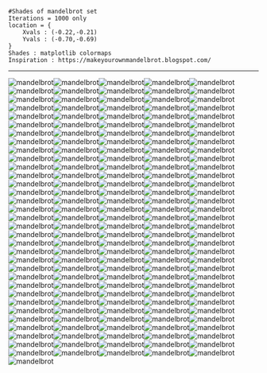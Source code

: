 


    #Shades of mandelbrot set
    Iterations = 1000 only
    location = {
        Xvals : (-0.22,-0.21)
        Yvals : (-0.70,-0.69)
    }
    Shades : matplotlib colormaps
    Inspiration : https://makeyourownmandelbrot.blogspot.com/


---

![mandelbrot](shades/mandelbrot001.png)![mandelbrot](shades/mandelbrot002.png)![mandelbrot](shades/mandelbrot003.png)![mandelbrot](shades/mandelbrot004.png)![mandelbrot](shades/mandelbrot005.png)![mandelbrot](shades/mandelbrot006.png)![mandelbrot](shades/mandelbrot007.png)![mandelbrot](shades/mandelbrot008.png)![mandelbrot](shades/mandelbrot009.png)![mandelbrot](shades/mandelbrot0010.png)![mandelbrot](shades/mandelbrot0011.png)![mandelbrot](shades/mandelbrot0012.png)![mandelbrot](shades/mandelbrot0013.png)![mandelbrot](shades/mandelbrot0014.png)![mandelbrot](shades/mandelbrot0015.png)![mandelbrot](shades/mandelbrot0016.png)![mandelbrot](shades/mandelbrot0017.png)![mandelbrot](shades/mandelbrot0018.png)![mandelbrot](shades/mandelbrot0019.png)![mandelbrot](shades/mandelbrot0020.png)![mandelbrot](shades/mandelbrot0021.png)![mandelbrot](shades/mandelbrot0022.png)![mandelbrot](shades/mandelbrot0023.png)![mandelbrot](shades/mandelbrot0024.png)![mandelbrot](shades/mandelbrot0025.png)![mandelbrot](shades/mandelbrot0026.png)![mandelbrot](shades/mandelbrot0027.png)![mandelbrot](shades/mandelbrot0028.png)![mandelbrot](shades/mandelbrot0029.png)![mandelbrot](shades/mandelbrot0030.png)![mandelbrot](shades/mandelbrot0031.png)![mandelbrot](shades/mandelbrot0032.png)![mandelbrot](shades/mandelbrot0033.png)![mandelbrot](shades/mandelbrot0034.png)![mandelbrot](shades/mandelbrot0035.png)![mandelbrot](shades/mandelbrot0036.png)![mandelbrot](shades/mandelbrot0037.png)![mandelbrot](shades/mandelbrot0038.png)![mandelbrot](shades/mandelbrot0039.png)![mandelbrot](shades/mandelbrot0040.png)![mandelbrot](shades/mandelbrot0041.png)![mandelbrot](shades/mandelbrot0042.png)![mandelbrot](shades/mandelbrot0043.png)![mandelbrot](shades/mandelbrot0044.png)![mandelbrot](shades/mandelbrot0045.png)![mandelbrot](shades/mandelbrot0046.png)![mandelbrot](shades/mandelbrot0047.png)![mandelbrot](shades/mandelbrot0048.png)![mandelbrot](shades/mandelbrot0049.png)![mandelbrot](shades/mandelbrot0050.png)![mandelbrot](shades/mandelbrot0051.png)![mandelbrot](shades/mandelbrot0052.png)![mandelbrot](shades/mandelbrot0053.png)![mandelbrot](shades/mandelbrot0054.png)![mandelbrot](shades/mandelbrot0055.png)![mandelbrot](shades/mandelbrot0056.png)![mandelbrot](shades/mandelbrot0057.png)![mandelbrot](shades/mandelbrot0058.png)![mandelbrot](shades/mandelbrot0059.png)![mandelbrot](shades/mandelbrot0060.png)![mandelbrot](shades/mandelbrot0061.png)![mandelbrot](shades/mandelbrot0062.png)![mandelbrot](shades/mandelbrot0063.png)![mandelbrot](shades/mandelbrot0064.png)![mandelbrot](shades/mandelbrot0065.png)![mandelbrot](shades/mandelbrot0066.png)![mandelbrot](shades/mandelbrot0067.png)![mandelbrot](shades/mandelbrot0068.png)![mandelbrot](shades/mandelbrot0069.png)![mandelbrot](shades/mandelbrot0070.png)![mandelbrot](shades/mandelbrot0071.png)![mandelbrot](shades/mandelbrot0072.png)![mandelbrot](shades/mandelbrot0073.png)![mandelbrot](shades/mandelbrot0074.png)![mandelbrot](shades/mandelbrot0075.png)![mandelbrot](shades/mandelbrot0076.png)![mandelbrot](shades/mandelbrot0077.png)![mandelbrot](shades/mandelbrot0078.png)![mandelbrot](shades/mandelbrot0079.png)![mandelbrot](shades/mandelbrot0080.png)![mandelbrot](shades/mandelbrot0081.png)![mandelbrot](shades/mandelbrot0082.png)![mandelbrot](shades/mandelbrot0083.png)![mandelbrot](shades/mandelbrot0084.png)![mandelbrot](shades/mandelbrot0085.png)![mandelbrot](shades/mandelbrot0086.png)![mandelbrot](shades/mandelbrot0087.png)![mandelbrot](shades/mandelbrot0088.png)![mandelbrot](shades/mandelbrot0089.png)![mandelbrot](shades/mandelbrot0090.png)![mandelbrot](shades/mandelbrot0091.png)![mandelbrot](shades/mandelbrot0092.png)![mandelbrot](shades/mandelbrot0093.png)![mandelbrot](shades/mandelbrot0094.png)![mandelbrot](shades/mandelbrot0095.png)![mandelbrot](shades/mandelbrot0096.png)![mandelbrot](shades/mandelbrot0097.png)![mandelbrot](shades/mandelbrot0098.png)![mandelbrot](shades/mandelbrot0099.png)![mandelbrot](shades/mandelbrot00100.png)![mandelbrot](shades/mandelbrot00101.png)![mandelbrot](shades/mandelbrot00102.png)![mandelbrot](shades/mandelbrot00103.png)![mandelbrot](shades/mandelbrot00104.png)![mandelbrot](shades/mandelbrot00105.png)![mandelbrot](shades/mandelbrot00106.png)![mandelbrot](shades/mandelbrot00107.png)![mandelbrot](shades/mandelbrot00108.png)![mandelbrot](shades/mandelbrot00109.png)![mandelbrot](shades/mandelbrot00110.png)![mandelbrot](shades/mandelbrot00111.png)![mandelbrot](shades/mandelbrot00112.png)![mandelbrot](shades/mandelbrot00113.png)![mandelbrot](shades/mandelbrot00114.png)![mandelbrot](shades/mandelbrot00115.png)![mandelbrot](shades/mandelbrot00116.png)![mandelbrot](shades/mandelbrot00117.png)![mandelbrot](shades/mandelbrot00118.png)![mandelbrot](shades/mandelbrot00119.png)![mandelbrot](shades/mandelbrot00120.png)![mandelbrot](shades/mandelbrot00121.png)![mandelbrot](shades/mandelbrot00122.png)![mandelbrot](shades/mandelbrot00123.png)![mandelbrot](shades/mandelbrot00124.png)![mandelbrot](shades/mandelbrot00125.png)![mandelbrot](shades/mandelbrot00126.png)![mandelbrot](shades/mandelbrot00127.png)![mandelbrot](shades/mandelbrot00128.png)![mandelbrot](shades/mandelbrot00129.png)![mandelbrot](shades/mandelbrot00130.png)![mandelbrot](shades/mandelbrot00131.png)![mandelbrot](shades/mandelbrot00132.png)![mandelbrot](shades/mandelbrot00133.png)![mandelbrot](shades/mandelbrot00134.png)![mandelbrot](shades/mandelbrot00135.png)![mandelbrot](shades/mandelbrot00136.png)![mandelbrot](shades/mandelbrot00137.png)![mandelbrot](shades/mandelbrot00138.png)![mandelbrot](shades/mandelbrot00139.png)![mandelbrot](shades/mandelbrot00140.png)![mandelbrot](shades/mandelbrot00141.png)![mandelbrot](shades/mandelbrot00142.png)![mandelbrot](shades/mandelbrot00143.png)![mandelbrot](shades/mandelbrot00144.png)![mandelbrot](shades/mandelbrot00145.png)![mandelbrot](shades/mandelbrot00146.png)![mandelbrot](shades/mandelbrot00147.png)![mandelbrot](shades/mandelbrot00148.png)![mandelbrot](shades/mandelbrot00149.png)![mandelbrot](shades/mandelbrot00150.png)![mandelbrot](shades/mandelbrot00151.png)![mandelbrot](shades/mandelbrot00152.png)![mandelbrot](shades/mandelbrot00153.png)![mandelbrot](shades/mandelbrot00154.png)![mandelbrot](shades/mandelbrot00155.png)![mandelbrot](shades/mandelbrot00156.png)![mandelbrot](shades/mandelbrot00157.png)![mandelbrot](shades/mandelbrot00158.png)![mandelbrot](shades/mandelbrot00159.png)![mandelbrot](shades/mandelbrot00160.png)![mandelbrot](shades/mandelbrot00161.png)![mandelbrot](shades/mandelbrot00162.png)![mandelbrot](shades/mandelbrot00163.png)![mandelbrot](shades/mandelbrot00164.png)![mandelbrot](shades/mandelbrot00165.png)![mandelbrot](shades/mandelbrot00166.png)